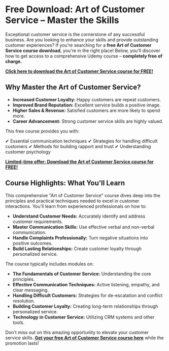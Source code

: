 # Free Download: Art of Customer Service – Master the Skills

Exceptional customer service is the cornerstone of any successful business. Are you looking to enhance your skills and provide outstanding customer experiences? If you're searching for a **free Art of Customer Service course download**, you're in the right place! Below, you’ll discover how to get access to a comprehensive Udemy course – **completely free of charge.**

[**Click here to download the Art of Customer Service course for FREE!**](https://udemywork.com/art-of-customer-service)

## Why Master the Art of Customer Service?

*   **Increased Customer Loyalty:** Happy customers are repeat customers.
*   **Improved Brand Reputation:** Excellent service builds a positive image.
*   **Higher Sales & Revenue:** Satisfied customers are more likely to spend more.
*   **Career Advancement:** Strong customer service skills are highly valued.

This free course provides you with:

✔ Essential communication techniques
✔ Strategies for handling difficult customers
✔ Methods for building rapport and trust
✔ Understanding customer psychology

[**Limited-time offer: Download the Art of Customer Service course for FREE!**](https://udemywork.com/art-of-customer-service)

## Course Highlights: What You'll Learn

This comprehensive "Art of Customer Service" course dives deep into the principles and practical techniques needed to excel in customer interactions. You'll learn from experienced professionals on how to:

*   **Understand Customer Needs:** Accurately identify and address customer requirements.
*   **Master Communication Skills:** Use effective verbal and non-verbal communication.
*   **Handle Complaints Professionally:** Turn negative situations into positive outcomes.
*   **Build Lasting Relationships:** Create customer loyalty through personalized service.

The course typically includes modules on:

*   **The Fundamentals of Customer Service:** Understanding the core principles.
*   **Effective Communication Techniques:** Active listening, empathy, and clear messaging.
*   **Handling Difficult Customers:** Strategies for de-escalation and conflict resolution.
*   **Building Customer Loyalty:** Creating long-term relationships through personalized service.
*   **Technology in Customer Service:** Utilizing CRM systems and other tools.

Don't miss out on this amazing opportunity to elevate your customer service skills. **[Get your free Art of Customer Service course here](https://udemywork.com/art-of-customer-service)** while the promotion lasts!
